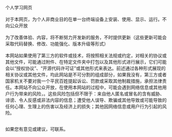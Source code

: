 个人学习网页<br><br>
对于本网页，为个人非商业目的在单一台终端设备上安装、使用、显示、运行。不向公众开放<br><br>
为了改善体验、内容，将不断努力开发新的服务，不时提供更新（这些更新可能会采取代码替换、修改、功能强化、版本升级等形式）<br><br>
本网站如果使用了第三方的软件或技术，将按照相关法规或约定，对相关的协议或其他文件，可能通过附件、在特定文件夹中打包以及其他形式进行展示，它们可能会以“授权协议”、“开源代码许可证”或其他形式来表达。前述通过各种形式展现的相关协议或其他文件，均此网站是不可分割的组成部分，如果我没有，第三方或者国家机关不要对我一个平民百姓提起诉讼、罚款或采取其他制裁措施，承担法律责任。本网站不向公众开放，在使用本网站的过程中，可能会遇到网络信息或其他用户行为带来的风险，。这些风险包括但不限于：来自他人匿名或冒名的含有威胁、诽谤、令人反感或非法内容的信息；遭受他人误导、欺骗或其他导致或可能导致的任何心理、生理上的伤害以及经济上的损失；其他因网络信息或用户行为引起的风险。<br><br>

如果您有意见或建议，可联系。
